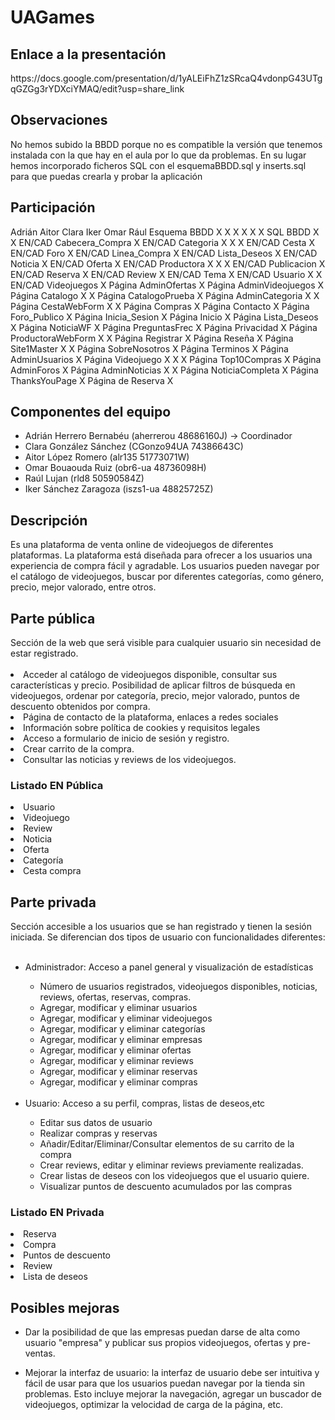 # UAGames
<h2>Enlace a la presentación</h2>
https://docs.google.com/presentation/d/1yALEiFhZ1zSRcaQ4vdonpG43UTgqGZGg3rYDXciYMAQ/edit?usp=share_link
<h2>Observaciones</h2>
No hemos subido la BBDD porque no es compatible la versión que tenemos instalada con la que hay en el aula por lo que da problemas. En su lugar hemos incorporado ficheros SQL con el esquemaBBDD.sql y inserts.sql para que puedas crearla y probar la aplicación
<h2>Participación</h2>
	Adrián	Aitor	Clara	Iker	Omar	Rául
Esquema BBDD	X	X	X	X	X	X
SQL BBDD	X		X			
EN/CAD Cabecera_Compra	X					
EN/CAD Categoria			X	X		X
EN/CAD Cesta				X		
EN/CAD Foro		X				
EN/CAD Linea_Compra	X					
EN/CAD Lista_Deseos		X				
EN/CAD Noticia						X
EN/CAD Oferta			X			
EN/CAD Productora			X	X		X
EN/CAD Publicacion		X				
EN/CAD Reserva					X	
EN/CAD Review					X	
EN/CAD Tema		X				
EN/CAD Usuario	X	X				
EN/CAD Videojuegos			X			
Página AdminOfertas			X			
Página AdminVideojuegos			X			
Página Catalogo			X	X		
Página CatalogoPrueba			X			
Página AdminCategoria				X		X
Página CestaWebForm	X			X		
Página Compras	X					
Página Contacto			X			
Página Foro_Publico		X				
Página Inicia_Sesion		X				
Página Inicio			X			
Página Lista_Deseos		X				
Página NoticiaWF						X
Página PreguntasFrec			X			
Página Privacidad			X			
Página ProductoraWebForm				X		X
Página Registrar		X				
Página Reseña					X	
Página Site1Master	X		X			
Página SobreNosotros			X			
Página Terminos			X			
Página AdminUsuarios		X				
Página Videojuego			X	X	X	
Página Top10Compras	X					
Página AdminForos		X				
Página AdminNoticias				X		X
Página NoticiaCompleta						X
Página ThanksYouPage				X		
Página de Reserva					X	

<h2>Componentes del equipo</h2>
<ul>
<li>Adrián Herrero Bernabéu (aherrerou 48686160J) -> Coordinador</li>
<li>Clara González Sánchez (CGonzo94UA 74386643C)</li>
<li>Aitor López Romero (alr135 51773071W)</li>
<li>Omar Bouaouda Ruiz (obr6-ua 48736098H)</li>
<li>Raúl Lujan (rld8 50590584Z)</li>
<li>Iker Sánchez Zaragoza (iszs1-ua 48825725Z)</li>
</ul>



<h2>Descripción</h2>
Es una plataforma de venta online de videojuegos de diferentes plataformas. La plataforma está diseñada para ofrecer a los usuarios una experiencia de compra fácil y agradable. Los usuarios pueden navegar por el catálogo de videojuegos, buscar por diferentes categorías, como género, precio, mejor valorado, entre otros.
<br>
<h2>Parte pública</h2> 
Sección de la web que será visible para cualquier usuario sin necesidad de estar registrado.
<br></br>
<li>Acceder al catálogo de videojuegos disponible, consultar sus características y precio. Posibilidad de aplicar filtros de búsqueda en videojuegos, ordenar por categoría, precio, mejor valorado, puntos de descuento obtenidos por compra.</li>
<li>Página de contacto de la plataforma, enlaces a redes sociales</li>
<li>Información sobre política de cookies y requisitos legales</li>
<li>Acceso a formulario de inicio de sesión y registro.</li>
<li>Crear carrito de la compra.</li>
<li>Consultar las noticias y reviews de los videojuegos.</li>

<h3>Listado EN Pública</h3> 
<li>Usuario</li>
<li>Videojuego</li>
<li>Review</li>
<li>Noticia</li>
<li>Oferta</li>
<li>Categoría</li>
<li>Cesta compra</li>

<h2>Parte privada</h2> 
Sección accesible a los usuarios que se han registrado y tienen la sesión iniciada. Se diferencian dos tipos de usuario con funcionalidades diferentes:
<br></br>
<ul>
	<li>Administrador: Acceso a panel general y visualización de estadísticas</li>
	<ul>
			<li>Número de usuarios registrados, videojuegos disponibles, noticias, reviews, ofertas, reservas, compras.</li>
			<li>Agregar, modificar y eliminar usuarios</li>
			<li>Agregar, modificar y eliminar videojuegos</li>
			<li>Agregar, modificar y eliminar categorías</li>
			<li>Agregar, modificar y eliminar empresas</li>
			<li>Agregar, modificar y eliminar ofertas</li>
			<li>Agregar, modificar y eliminar reviews</li>
			<li>Agregar, modificar y eliminar reservas</li>
			<li>Agregar, modificar y eliminar compras</li>
	</ul>
	<br>
	<li>Usuario: Acceso a su perfil, compras, listas de deseos,etc</li>
	<ul>
	<li>Editar sus datos de usuario</li>
	<li>Realizar compras y reservas</li>
	<li>Añadir/Editar/Eliminar/Consultar elementos de su carrito de la compra</li>
	<li>Crear reviews, editar y eliminar reviews previamente realizadas.</li>
	<li>Crear listas de deseos con los videojuegos que el usuario quiere.</li>
	<li>Visualizar puntos de descuento acumulados por las compras</li>
	</ul>
</ul>

<h3>Listado EN Privada</h3> 
<li>Reserva</li>
<li>Compra</li>
<li>Puntos de descuento</li>
<li>Review</li>
<li>Lista de deseos</li>


<h2>Posibles mejoras</h2> 

- Dar la posibilidad de que las empresas puedan darse de alta como usuario "empresa" y publicar sus propios videojuegos, ofertas y pre-ventas. 

- Mejorar la interfaz de usuario: la interfaz de usuario debe ser intuitiva y fácil de usar para que los usuarios puedan navegar por la tienda sin problemas. Esto incluye mejorar la navegación, agregar un buscador de videojuegos, optimizar la velocidad de carga de la página, etc.
